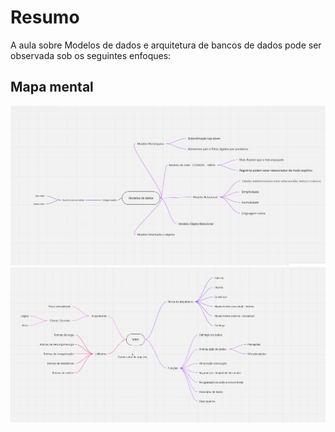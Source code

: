 # Resumo

A aula sobre Modelos de dados e arquitetura de bancos de dados pode ser observada sob os seguintes enfoques:

## Mapa mental

![Mapa mental da aula](../../../../../images/banco_de_dados/bancoDeDados121.png)
![Mapa mental da aula](../../../../../images/banco_de_dados/bancoDeDados122.png)